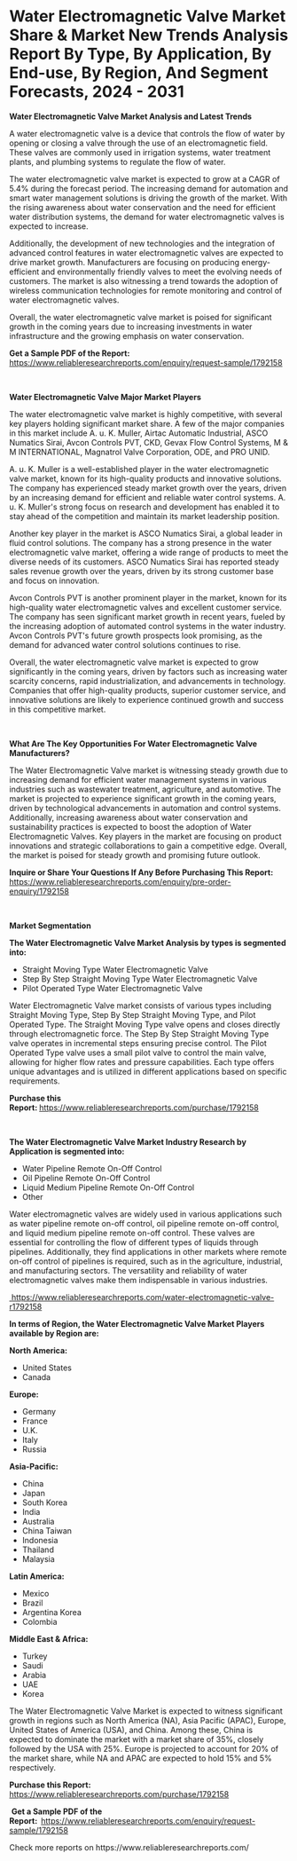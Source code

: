 <p><h1>Water Electromagnetic Valve Market Share & Market New Trends Analysis Report By Type, By Application, By End-use, By Region, And Segment Forecasts, 2024 - 2031</h1></p><p><strong>Water Electromagnetic Valve Market Analysis and Latest Trends</strong></p>
<p><p>A water electromagnetic valve is a device that controls the flow of water by opening or closing a valve through the use of an electromagnetic field. These valves are commonly used in irrigation systems, water treatment plants, and plumbing systems to regulate the flow of water.</p><p>The water electromagnetic valve market is expected to grow at a CAGR of 5.4% during the forecast period. The increasing demand for automation and smart water management solutions is driving the growth of the market. With the rising awareness about water conservation and the need for efficient water distribution systems, the demand for water electromagnetic valves is expected to increase.</p><p>Additionally, the development of new technologies and the integration of advanced control features in water electromagnetic valves are expected to drive market growth. Manufacturers are focusing on producing energy-efficient and environmentally friendly valves to meet the evolving needs of customers. The market is also witnessing a trend towards the adoption of wireless communication technologies for remote monitoring and control of water electromagnetic valves.</p><p>Overall, the water electromagnetic valve market is poised for significant growth in the coming years due to increasing investments in water infrastructure and the growing emphasis on water conservation.</p></p>
<p><strong>Get a Sample PDF of the Report:&nbsp;</strong> <a href="https://www.reliableresearchreports.com/enquiry/request-sample/1792158">https://www.reliableresearchreports.com/enquiry/request-sample/1792158</a></p>
<p>&nbsp;</p>
<p><strong>Water Electromagnetic Valve Major Market Players</strong></p>
<p><p>The water electromagnetic valve market is highly competitive, with several key players holding significant market share. A few of the major companies in this market include A. u. K. Muller, Airtac Automatic Industrial, ASCO Numatics Sirai, Avcon Controls PVT, CKD, Gevax Flow Control Systems, M & M INTERNATIONAL, Magnatrol Valve Corporation, ODE, and PRO UNID.</p><p>A. u. K. Muller is a well-established player in the water electromagnetic valve market, known for its high-quality products and innovative solutions. The company has experienced steady market growth over the years, driven by an increasing demand for efficient and reliable water control systems. A. u. K. Muller's strong focus on research and development has enabled it to stay ahead of the competition and maintain its market leadership position.</p><p>Another key player in the market is ASCO Numatics Sirai, a global leader in fluid control solutions. The company has a strong presence in the water electromagnetic valve market, offering a wide range of products to meet the diverse needs of its customers. ASCO Numatics Sirai has reported steady sales revenue growth over the years, driven by its strong customer base and focus on innovation.</p><p>Avcon Controls PVT is another prominent player in the market, known for its high-quality water electromagnetic valves and excellent customer service. The company has seen significant market growth in recent years, fueled by the increasing adoption of automated control systems in the water industry. Avcon Controls PVT's future growth prospects look promising, as the demand for advanced water control solutions continues to rise.</p><p>Overall, the water electromagnetic valve market is expected to grow significantly in the coming years, driven by factors such as increasing water scarcity concerns, rapid industrialization, and advancements in technology. Companies that offer high-quality products, superior customer service, and innovative solutions are likely to experience continued growth and success in this competitive market.</p></p>
<p>&nbsp;</p>
<p><strong>What Are The Key Opportunities For Water Electromagnetic Valve Manufacturers?</strong></p>
<p><p>The Water Electromagnetic Valve market is witnessing steady growth due to increasing demand for efficient water management systems in various industries such as wastewater treatment, agriculture, and automotive. The market is projected to experience significant growth in the coming years, driven by technological advancements in automation and control systems. Additionally, increasing awareness about water conservation and sustainability practices is expected to boost the adoption of Water Electromagnetic Valves. Key players in the market are focusing on product innovations and strategic collaborations to gain a competitive edge. Overall, the market is poised for steady growth and promising future outlook.</p></p>
<p><strong>Inquire or Share Your Questions If Any Before Purchasing This Report:</strong> <a href="https://www.reliableresearchreports.com/enquiry/pre-order-enquiry/1792158">https://www.reliableresearchreports.com/enquiry/pre-order-enquiry/1792158</a></p>
<p>&nbsp;</p>
<p><strong>Market Segmentation</strong></p>
<p><strong>The Water Electromagnetic Valve Market Analysis by types is segmented into:</strong></p>
<p><ul><li>Straight Moving Type Water Electromagnetic Valve</li><li>Step By Step Straight Moving Type Water Electromagnetic Valve</li><li>Pilot Operated Type Water Electromagnetic Valve</li></ul></p>
<p><p>Water Electromagnetic Valve market consists of various types including Straight Moving Type, Step By Step Straight Moving Type, and Pilot Operated Type. The Straight Moving Type valve opens and closes directly through electromagnetic force. The Step By Step Straight Moving Type valve operates in incremental steps ensuring precise control. The Pilot Operated Type valve uses a small pilot valve to control the main valve, allowing for higher flow rates and pressure capabilities. Each type offers unique advantages and is utilized in different applications based on specific requirements.</p></p>
<p><strong>Purchase this Report:&nbsp;</strong><a href="https://www.reliableresearchreports.com/purchase/1792158">https://www.reliableresearchreports.com/purchase/1792158</a></p>
<p>&nbsp;</p>
<p><strong>The Water Electromagnetic Valve Market Industry Research by Application is segmented into:</strong></p>
<p><ul><li>Water Pipeline Remote On-Off Control</li><li>Oil Pipeline Remote On-Off Control</li><li>Liquid Medium Pipeline Remote On-Off Control</li><li>Other</li></ul></p>
<p><p>Water electromagnetic valves are widely used in various applications such as water pipeline remote on-off control, oil pipeline remote on-off control, and liquid medium pipeline remote on-off control. These valves are essential for controlling the flow of different types of liquids through pipelines. Additionally, they find applications in other markets where remote on-off control of pipelines is required, such as in the agriculture, industrial, and manufacturing sectors. The versatility and reliability of water electromagnetic valves make them indispensable in various industries.</p></p>
<p><a href="https://www.reliableresearchreports.com/water-electromagnetic-valve-r1792158">&nbsp;https://www.reliableresearchreports.com/water-electromagnetic-valve-r1792158</a></p>
<p><strong>In terms of Region, the Water Electromagnetic Valve Market Players available by Region are:</strong></p>
<p>
    <p> <strong> North America: </strong>
        <ul>
            <li>United States</li>
            <li>Canada</li>
        </ul>
        </p> 
    <p> <strong> Europe: </strong>
        <ul>
            <li>Germany</li>
            <li>France</li>
            <li>U.K.</li>
            <li>Italy</li>
            <li>Russia</li>
        </ul>
        </p> 
    <p> <strong> Asia-Pacific: </strong>
        <ul>
            <li>China</li>
            <li>Japan</li>
            <li>South Korea</li>
            <li>India</li>
            <li>Australia</li>
            <li>China Taiwan</li>
            <li>Indonesia</li>
            <li>Thailand</li>
            <li>Malaysia</li>
        </ul>
        </p> 
    <p> <strong> Latin America: </strong>
        <ul>
            <li>Mexico</li>
            <li>Brazil</li>
            <li>Argentina Korea</li>
            <li>Colombia</li>
        </ul>
        </p> 
    <p> <strong> Middle East & Africa: </strong>
        <ul>
            <li>Turkey</li>
            <li>Saudi</li>
            <li>Arabia</li>
            <li>UAE</li>
            <li>Korea</li>
        </ul>
    </p>
    </p>
<p><p>The Water Electromagnetic Valve Market is expected to witness significant growth in regions such as North America (NA), Asia Pacific (APAC), Europe, United States of America (USA), and China. Among these, China is expected to dominate the market with a market share of 35%, closely followed by the USA with 25%. Europe is projected to account for 20% of the market share, while NA and APAC are expected to hold 15% and 5% respectively.</p></p>
<p><strong>Purchase this Report: </strong><a href="https://www.reliableresearchreports.com/purchase/1792158">https://www.reliableresearchreports.com/purchase/1792158</a></p>
<p>&nbsp;<strong>Get a Sample PDF of the Report:&nbsp;&nbsp;</strong><a href="https://www.reliableresearchreports.com/enquiry/request-sample/1792158">https://www.reliableresearchreports.com/enquiry/request-sample/1792158</a></p>
<p><strong></strong></p>
<p>Check more reports on https://www.reliableresearchreports.com/</p>